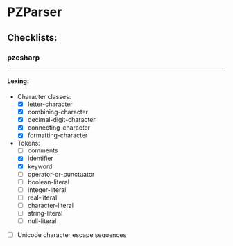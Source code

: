 # PZParser

## Checklists:
### pzcsharp
---
#### Lexing:
- Character classes:
  - [x] letter-character
  - [x] combining-character
  - [x] decimal-digit-character
  - [x] connecting-character
  - [x] formatting-character
- Tokens:
  - [ ] comments
  - [x] identifier
  - [x] keyword
  - [ ] operator-or-punctuator
  - [ ] boolean-literal
  - [ ] integer-literal
  - [ ] real-literal
  - [ ] character-literal
  - [ ] string-literal
  - [ ] null-literal
- [ ] Unicode character escape sequences
